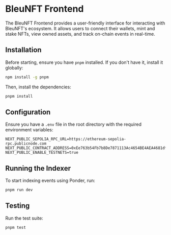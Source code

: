 # BleuNFT Frontend

The BleuNFT Frontend provides a user-friendly interface for interacting with BleuNFT's ecosystem. It allows users to connect their wallets, mint and stake NFTs, view owned assets, and track on-chain events in real-time.

## Installation

Before starting, ensure you have `pnpm` installed. If you don't have it, install it globally:

```sh
npm install -g pnpm
```

Then, install the dependencies:

```sh
pnpm install
```

## Configuration

Ensure you have a `.env` file in the root directory with the required environment variables:

```env
NEXT_PUBLIC_SEPOLIA_RPC_URL=https://ethereum-sepolia-rpc.publicnode.com
NEXT_PUBLIC_CONTRACT_ADDRESS=0xEe763b54Fb7b8De7871113Ac4654BE4AEA4681df
NEXT_PUBLIC_ENABLE_TESTNETS=true
```

## Running the Indexer

To start indexing events using Ponder, run:

```sh
pnpm run dev
```

## Testing

Run the test suite:

```bash
pnpm test
```